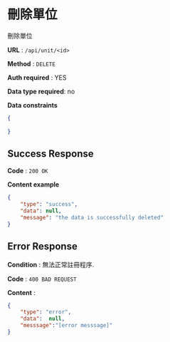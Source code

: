 # 刪除單位

刪除單位

**URL** : `/api/unit/<id>`

**Method** : `DELETE`

**Auth required** : YES

**Data type required**: no

**Data constraints**

```json
{
   
}

```

## Success Response

**Code** : `200 OK`

**Content example**

```json
{
    "type": "success",
    "data": null,
    "message": "the data is successfully deleted"
}
```

## Error Response

**Condition** : 無法正常註冊程序.

**Code** : `400 BAD REQUEST`

**Content** :

```json
{
    "type": "error",
    "data":  null,
    "messsage":"[error messsage]"
}
```